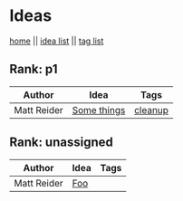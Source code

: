 # Ideas

[home](index.md) || [idea list](ideas.md) || [tag list](tags.md)

## Rank: p1

| Author | Idea | Tags |
|---|---|---|
| Matt Reider | [Some things](ideas/some-things.md) | [cleanup](tags/cleanup.md) |

## Rank: unassigned

| Author | Idea | Tags |
|---|---|---|
| Matt Reider | [Foo](ideas/foo) |  |
